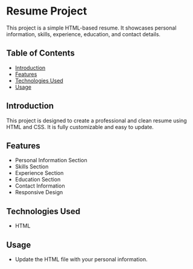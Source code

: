 # Resume Project

This project is a simple HTML-based resume. It showcases personal information, skills, experience, education, and contact details.

## Table of Contents

- [Introduction](#introduction)
- [Features](#features)
- [Technologies Used](#technologies-used)
- [Usage](#usage)

## Introduction

This project is designed to create a professional and clean resume using HTML and CSS. It is fully customizable and easy to update.

## Features

- Personal Information Section
- Skills Section
- Experience Section
- Education Section
- Contact Information
- Responsive Design

## Technologies Used

- HTML

## Usage

- Update the HTML file with your personal information.
